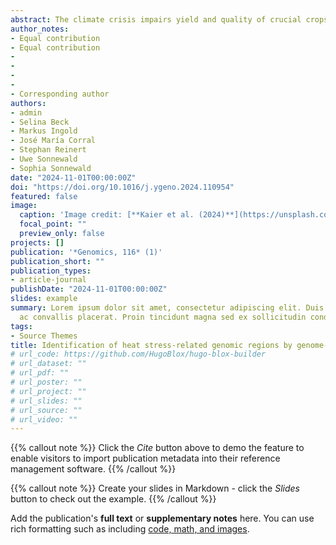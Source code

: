 ```yaml
---
abstract: The climate crisis impairs yield and quality of crucial crops like potatoes. We investigated the effects of heat stress on five morpho-physiological parameters in a diverse panel of 178 potato cultivars under glasshouse conditions. Overall, heat stress increased shoot elongation and green fresh weight, but reduced tuber yield, starch content and harvest index. Genomic information was obtained from 258 tetraploid and three diploid cultivars by a genotyping-by-sequencing approach using methylation-sensitive restriction enzymes. This resulted in an enrichment of sequences in gene-rich regions. Population structure analyses using genetic distances and hierarchical clustering revealed strong kinship but weak overall population structure cultivars. A genome-wide association study (GWAS) was conducted with a subset of 20 K stringently filtered SNPs to identify quantitative trait loci (QTL) linked to heat tolerance. We identified 67 QTL and established haploblock boundaries to narrow down the number of candidate genes. Additionally, GO-enrichment analyses provided insights into gene functions. Heritability and genomic prediction were conducted to assess the usability of the collected data for selecting breeding material. The detected QTL might be exploited in marker-assisted selection to develop heat-resilient potato cultivars.
author_notes:
- Equal contribution
- Equal contribution
-
-
-
-
- Corresponding author
authors:
- admin
- Selina Beck
- Markus Ingold
- José María Corral
- Stephan Reinert
- Uwe Sonnewald
- Sophia Sonnewald
date: "2024-11-01T00:00:00Z"
doi: "https://doi.org/10.1016/j.ygeno.2024.110954"
featured: false
image:
  caption: 'Image credit: [**Kaier et al. (2024)**](https://unsplash.com/photos/jdD8gXaTZsc)'
  focal_point: ""
  preview_only: false
projects: []
publication: '*Genomics, 116* (1)'
publication_short: ""
publication_types:
- article-journal
publishDate: "2024-11-01T00:00:00Z"
slides: example
summary: Lorem ipsum dolor sit amet, consectetur adipiscing elit. Duis posuere tellus
  ac convallis placerat. Proin tincidunt magna sed ex sollicitudin condimentum.
tags:
- Source Themes
title: Identification of heat stress-related genomic regions by genome-wide association study in Solanum tuberosum
# url_code: https://github.com/HugoBlox/hugo-blox-builder
# url_dataset: ""
# url_pdf: ""
# url_poster: ""
# url_project: ""
# url_slides: ""
# url_source: ""
# url_video: ""
---
```


{{% callout note %}}
Click the *Cite* button above to demo the feature to enable visitors to import publication metadata into their reference management software.
{{% /callout %}}

{{% callout note %}}
Create your slides in Markdown - click the *Slides* button to check out the example.
{{% /callout %}}

Add the publication's **full text** or **supplementary notes** here. You can use rich formatting such as including [code, math, and images](https://docs.hugoblox.com/content/writing-markdown-latex/).
